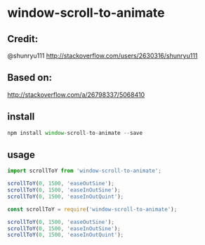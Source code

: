 # window-scroll-to-animate
## Credit:

@shunryu111 <http://stackoverflow.com/users/2630316/shunryu111>

## Based on:

<http://stackoverflow.com/a/26798337/5068410>

## install

```javascript
npm install window-scroll-to-animate --save
```

## usage

```javascript
import scrollToY from 'window-scroll-to-animate';

scrollToY(0, 1500, 'easeOutSine');
scrollToY(0, 1500, 'easeInOutSine');
scrollToY(0, 1500, 'easeInOutQuint');

```

```javascript
const scrollToY = require('window-scroll-to-animate');

scrollToY(0, 1500, 'easeOutSine');
scrollToY(0, 1500, 'easeInOutSine');
scrollToY(0, 1500, 'easeInOutQuint');

```
